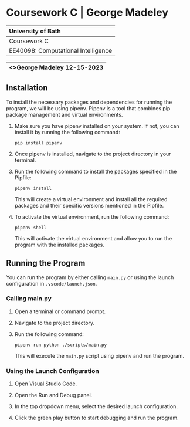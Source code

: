 # Coursework C | George Madeley

|University of Bath|
| :- |
|Coursework C|
|EE40098: Computational Intelligence|

|<>George Madeley 12-15-2023|
| :- |

## Installation

To install the necessary packages and dependencies for running the program, we will be using pipenv. Pipenv is a tool that combines pip package management and virtual environments.

1. Make sure you have pipenv installed on your system. If not, you can install it by running the following command:

    ```CMD
    pip install pipenv
    ```

2. Once pipenv is installed, navigate to the project directory in your terminal.

3. Run the following command to install the packages specified in the Pipfile:

    ```CMD
    pipenv install
    ```

    This will create a virtual environment and install all the required packages and their specific versions mentioned in the Pipfile.

4. To activate the virtual environment, run the following command:

    ```CMD
    pipenv shell
    ```

    This will activate the virtual environment and allow you to run the program with the installed packages.

## Running the Program

You can run the program by either calling `main.py` or using the launch configuration in `.vscode/launch.json`.

### Calling main.py

1. Open a terminal or command prompt.

2. Navigate to the project directory.

3. Run the following command:

    ```CMD
    pipenv run python ./scripts/main.py
    ```

    This will execute the `main.py` script using pipenv and run the program.

### Using the Launch Configuration

1. Open Visual Studio Code.

2. Open the Run and Debug panel.

3. In the top dropdown menu, select the desired launch configuration.

4. Click the green play button to start debugging and run the program.
